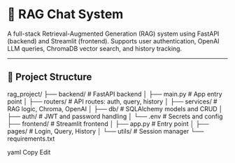 # 🧠 RAG Chat System

A full-stack Retrieval-Augmented Generation (RAG) system using FastAPI (backend) and Streamlit (frontend). Supports user authentication, OpenAI LLM queries, ChromaDB vector search, and history tracking.

---

## 🔧 Project Structure

rag_project/
├── backend/ # FastAPI backend
│ ├── main.py # App entry point
│ ├── routers/ # API routes: auth, query, history
│ ├── services/ # RAG logic, Chroma, OpenAI
│ ├── db/ # SQLAlchemy models and CRUD
│ ├── auth/ # JWT and password handling
│ └── .env # Secrets and config
├── frontend/ # Streamlit frontend
│ ├── app.py # Entry point
│ ├── pages/ # Login, Query, History
│ └── utils/ # Session manager
└── requirements.txt

yaml
Copy
Edit
